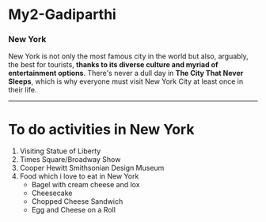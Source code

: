 # My2-Gadiparthi
### New York

New York is not only the most famous city in the world but also, arguably, the best for tourists, **thanks to its diverse culture and myriad of entertainment options**. There's never a dull day in **The City That Never Sleeps**, which is why everyone must visit New York City at least once in their life.

---------------
# To do activities in New York

1. Visiting Statue of Liberty
2. Times Square/Broadway Show
3. Cooper Hewitt Smithsonian Design Museum
4. Food which i love to eat in New York 
     * Bagel with cream cheese and lox
     * Cheesecake
     * Chopped Cheese Sandwich 
     * Egg and Cheese on a Roll



